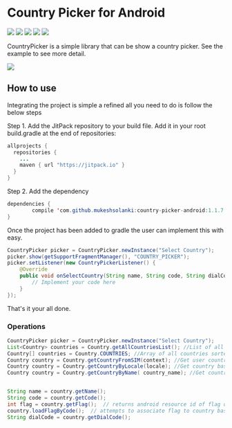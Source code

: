 

# Country Picker for Android



[![](https://img.shields.io/badge/API-9%2B-blue.svg?style=flat)](https://android-arsenal.com/api?level=9) [![](https://jitpack.io/v/mukeshsolanki/country-picker-android.svg)](https://jitpack.io/#mukeshsolanki/country-picker-android) [![](https://img.shields.io/badge/Android%20Arsenal-Country%20Picker-brightgreen.svg?style=flat)](http://android-arsenal.com/details/3/3561) [![](https://travis-ci.org/mukeshsolanki/country-picker-android.svg?branch=master)](https://travis-ci.org/mukeshsolanki/country-picker-android) [![](https://img.shields.io/badge/paypal-donate-yellow.svg)](https://www.paypal.me/mukeshsolanki)

CountryPicker is a simple library that can be show a country picker. See the example to see more detail.

![](https://raw.githubusercontent.com/mukeshsolanki/country-picker-android/master/Screenshot_20160506-152951.png)

## How to use

Integrating the project is simple a refined all you need to do is follow the below steps

Step 1\. Add the JitPack repository to your build file. Add it in your root build.gradle at the end of repositories:

```java
allprojects {
  repositories {
    ...
    maven { url "https://jitpack.io" }
  }
}
```

Step 2\. Add the dependency

```java
dependencies {
        compile 'com.github.mukeshsolanki:country-picker-android:1.1.7'
}
```

Once the project has been added to gradle the user can implement this with easy.

```java
CountryPicker picker = CountryPicker.newInstance("Select Country");
picker.show(getSupportFragmentManager(), "COUNTRY_PICKER");
picker.setListener(new CountryPickerListener() {
    @Override
    public void onSelectCountry(String name, String code, String dialCode, int flagDrawableResID) {
        // Implement your code here
    }
});
```

That's it your all done.

### Operations

```java
CountryPicker picker = CountryPicker.newInstance("Select Country");
List<Country> countries = Country.getAllCountriesList(); //List of all countries
Country[] countries = Country.COUNTRIES; //Array of all countries sorted by ISO code
Country country = Country.getCountryFromSIM(context); //Get user country based on sim
Country country = Country.getCountryByLocale(locale); //Get country based on Locale
Country country = Country.getCountryByName( country_name); //Get country by country name


String name = country.getName();
String code = country.getCode();
int flag = country.getFlag();  // returns android resource id of flag or -1, if none is associated
country.loadFlagByCode();  // attempts to associate flag to country based on its ISO code
String dialCode = country.getDialCode();
```
